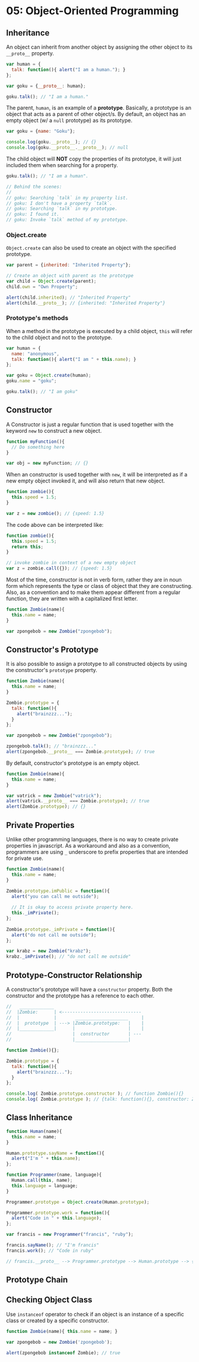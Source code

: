 # 05: Object-Oriented Programming

## Inheritance

An object can inherit from another object by assigning the other object to its `__proto__` property.

```js
var human = {
  talk: function(){ alert("I am a human."); }
};

var goku = {__proto__: human};

goku.talk(); // "I am a human."
```

The parent, `human`, is an example of a **prototype**. Basically, a prototype is an object that acts as a parent of other object/s. By default, an object has an empty object (w/ a `null` prototype) as its prototype.

```js
var goku = {name: "Goku"};

console.log(goku.__proto__); // {}
console.log(goku.__proto__.__proto__); // null
```

The child object will **NOT** copy the properties of its prototype, it will just included them when searching for a property.

```js
goku.talk(); // "I am a human".

// Behind the scenes:
//
// goku: Searching `talk` in my property list.
// goku: I don't have a property `talk`.
// goku: Searching `talk` in my prototype.
// goku: I found it.
// goku: Invoke `talk` method of my prototype.
```

### Object.create

`Object.create` can also be used to create an object with the specified prototype.

```js
var parent = {inherited: "Inherited Property"};

// Create an object with parent as the prototype
var child = Object.create(parent);
child.own = "Own Property";

alert(child.inherited); // "Inherited Property"
alert(child.__proto__); // {inherited: "Inherited Property"}
```

### Prototype's methods

When a method in the prototype is executed by a child object, `this` will refer to the child object and not to the prototype.

```js
var human = {
  name: "anonymous",
  talk: function(){ alert("I am " + this.name); }
};

var goku = Object.create(human);
goku.name = "goku";

goku.talk(); // "I am goku"
```

## Constructor

A Constructor is just a regular function that is used together with the keyword `new` to construct a new object.

```js
function myFunction(){
  // Do something here
}

var obj = new myFunction; // {}
```

When an constructor is used together with `new`, it will be interpreted as if a new empty object invoked it, and will also return that new object.

```js
function zombie(){
  this.speed = 1.5;
}

var z = new zombie(); // {speed: 1.5}
```

The code above can be interpreted like:

```js
function zombie(){
  this.speed = 1.5;
  return this;
}

// invoke zombie in context of a new empty object
var z = zombie.call({}); // {speed: 1.5}
```

Most of the time, constructor is not in verb form, rather they are in noun form which represents the type or class of object that they are constructing. Also, as a convention and to make them appear different from a regular function, they are written with a capitalized first letter.

```js
function Zombie(name){
  this.name = name;
}

var zpongebob = new Zombie("zpongebob");
```

## Constructor's Prototype

It is also possible to assign a prototype to all constructed objects by using the constructor's `prototype` property.

```js
function Zombie(name){
  this.name = name;
}

Zombie.prototype = {
  talk: function(){
    alert("brainzzz...");
  }
};

var zpongebob = new Zombie("zpongebob");

zpongebob.talk(); // "brainzzz..."
alert(zpongebob.__proto__ === Zombie.prototype); // true
```

By default, constructor's prototype is an empty object.

```js
function Zombie(name){
  this.name = name;
}

var vatrick = new Zombie("vatrick");
alert(vatrick.__proto__ === Zombie.prototype); // true
alert(Zombie.prototype); // {}
```

## Private Properties

Unlike other programming languages, there is no way to create private properties in javascript. As a workaround and also as a convention, programmers are using `_` underscore to prefix properties that are intended for private use.

```js
function Zombie(name){
  this.name = name;
}

Zombie.prototype.imPublic = function(){
  alert("you can call me outside");
    
  // It is okay to access private property here.
  this._imPrivate();
};
  
Zombie.prototype._imPrivate = function(){ 
  alert("do not call me outside");
};

var krabz = new Zombie("krabz");
krabz._imPrivate(); // "do not call me outside"
```

## Prototype-Constructor Relationship

A constructor's prototype will have a `constructor` property. Both the constructor and the prototype has a reference to each other.

```js
//   _____________
//  |Zombie:      | <------------------------------
//  |             |       ____________________     |
//  |  prototype  | ---> |Zombie.prototype:   |    |
//  |_____________|      |                    |    |
//                       |  constructor       | ---
//                       |____________________|

function Zombie(){};

Zombie.prototype = {
  talk: function(){
    alert("brainzzz...");
  }
};

console.log( Zombie.prototype.constructor ); // function Zombie(){}
console.log( Zombie.prototype ); // {talk: function(){}, constructor: Zombie}
```

## Class Inheritance

```js
function Human(name){
  this.name = name;
}

Human.prototype.sayName = function(){
  alert("I'm " + this.name);
};

function Programmer(name, language){
  Human.call(this, name);
  this.language = language;
}

Programmer.prototype = Object.create(Human.prototype);

Programmer.prototype.work = function(){
  alert("Code in " + this.language);
};

var francis = new Programmer("francis", "ruby");

francis.sayName(); // "I'm francis"
francis.work(); // "Code in ruby"

// francis.__proto__ --> Programmer.prototype --> Human.prototype --> {}.prototype --> null
```


## Prototype Chain


## Checking Object Class

Use `instanceof` operator to check if an object is an instance of a specific class or created by a specific constructor.

```js
function Zombie(name){ this.name = name; }

var zpongebob = new Zombie('zpongebob');

alert(zpongebob instanceof Zombie); // true
```

